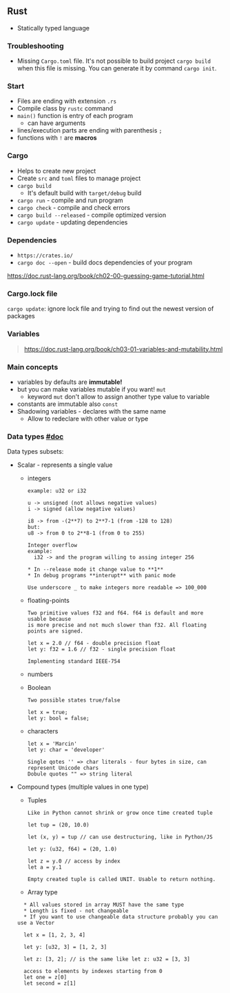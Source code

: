 ## Rust

* Statically typed language

### Troubleshooting

* Missing `Cargo.toml` file. It's not possible to build project `cargo build` when this file
is missing. You can generate it by command `cargo init`.

### Start
* Files are ending with extension ```.rs```
* Compile class by ```rustc``` command
* ```main()``` function is entry of each program
    * can have arguments
* lines/execution parts are ending with parenthesis ```;```
* functions with ```!``` are __macros__

### Cargo
* Helps to create new project
* Create ```src``` and ```toml``` files to manage project
* ```cargo build```
  * It's default build with ```target/debug``` build
* ```cargo run``` - compile and run program
* ```cargo check``` - compile and check errors
* ```cargo build --released``` - compile optimized version
* ```cargo update``` - updating dependencies

### Dependencies
* ```https://crates.io/```
* ```cargo doc --open``` - build docs dependencies of your program

https://doc.rust-lang.org/book/ch02-00-guessing-game-tutorial.html


### Cargo.lock file
```cargo update```: ignore lock file and trying to find out the newest version of packages

### Variables 
> https://doc.rust-lang.org/book/ch03-01-variables-and-mutability.html

### Main concepts
* variables by defaults are **immutable!**
* but you can make variables mutable if you want! `mut`
  * keyword `mut` don't allow to assign another type value to variable
* constants are immutable also `const`
* Shadowing variables - declares with the same name
  * Allow to redeclare with other value or type

### Data types [#doc](https://doc.rust-lang.org/book/ch03-02-data-types.html)

Data types subsets:
* Scalar - represents a single value
  * integers 
      ```
      example: u32 or i32
    
      u -> unsigned (not allows negative values)
      i -> signed (allow negative values)
    
      i8 -> from -(2**7) to 2**7-1 (from -128 to 128)
      but:
      u8 -> from 0 to 2**8-1 (from 0 to 255)
      ``` 
      
      ```
      Integer overflow
      example: 
        i32 -> and the program willing to assing integer 256
      
      * In --release mode it change value to **1**
      * In debug programs **interupt** with panic mode
      ```
      
      ```
      Use underscore _ to make integers more readable => 100_000
      ```

  * floating-points
      ```
      Two primitive values f32 and f64. f64 is default and more usable because
      is more precise and not much slower than f32. All floating points are signed.
    
      let x = 2.0 // f64 - double precision float
      let y: f32 = 1.6 // f32 - single precision float
    
      Implementing standard IEEE-754
      ```
  * numbers
  * Boolean
    ```
    Two possible states true/false
    
    let x = true;
    let y: bool = false;
    ```
  * characters
    ```
    let x = 'Marcin'
    let y: char = 'developer'
    
    Single qotes '' => char literals - four bytes in size, can represent Unicode chars
    Dobule quotes "" => string literal
    
    ```
  
* Compound types (multiple values in one type)
  
  * Tuples
    ```
    Like in Python cannot shrink or grow once time created tuple
    
    let tup = (20, 10.0)
    
    let (x, y) = tup // can use destructuring, like in Python/JS
    
    let y: (u32, f64) = (20, 1.0)
    
    let z = y.0 // access by index
    let a = y.1
    
    Empty created tuple is called UNIT. Usable to return nothing.
    ```
  
  * Array type
  ```
    * All values stored in array MUST have the same type
    * Length is fixed - not changeable
    * If you want to use changeable data structure probably you can use a Vector
  
    let x = [1, 2, 3, 4]
    
    let y: [u32, 3] = [1, 2, 3]
  
    let z: [3, 2]; // is the same like let z: u32 = [3, 3]
    
    access to elements by indexes starting from 0 
    let one = z[0]
    let second = z[1]
  ```


